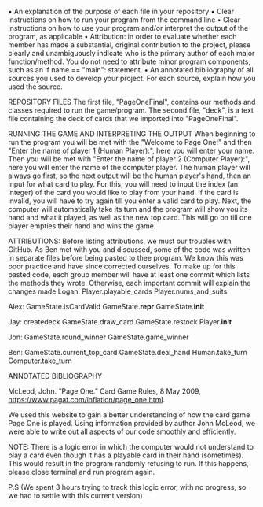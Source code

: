 • An explanation of the purpose of each file in your repository
• Clear instructions on how to run your program from the command line
• Clear instructions on how to use your program and/or interpret the output of the program, as applicable
• Attribution: in order to evaluate whether each member has made a substantial, original contribution to the project, please clearly and unambiguously indicate who is the primary author of each major function/method. You do not need to attribute minor program components, such as an if name == "main": statement.
• An annotated bibliography of all sources you used to develop your project. For each source, explain how you used the source.

REPOSITORY FILES
The first file, "PageOneFinal", contains our methods and classes required to run the game/program. The second file, "deck", is a text file containing the deck of cards that we imported into "PageOneFinal". 

RUNNING THE GAME AND INTERPRETING THE OUTPUT
When beginning to run the program you will be met with the "Welcome to Page One!" and then "Enter the name of player 1 (Human Player):", here you will enter your name. Then you will be met with "Enter the name of player 2 (Computer Player):", here you will enter the name of the computer player. The human player will always go first, so the next output will be the human player's hand, then an input for what card to play. For this, you will need to input the index (an integer) of the card you would like to play from your hand. If the card is invalid, you will have to try again till you enter a valid card to play. Next, the computer will automatically take its turn and the program will show you its hand and what it played, as well as the new top card. This will go on till one player empties their hand and wins the game.

ATTRIBUTIONS:
Before listing attributions, we must our troubles with GitHub. As Ben met with you and discussed, some of the code was written in separate files before being pasted to thee program. We know this was poor practice and have since corrected ourselves. To make up for this pasted code, each group member will have at least one commit which lists the methods they wrote. Otherwise, each important commit will explain the changes made
Logan: Player.playable_cards
       Player.nums_and_suits

Alex: GameState.isCardValid
      GameState.__repr__
      GameState.__init__

Jay: createdeck
     GameState.draw_card
     GameState.restock
     Player.__init__

Jon: GameState.round_winner
     GameState.game_winner

Ben: GameState.current_top_card
     GameState.deal_hand
     Human.take_turn
     Computer.take_turn


ANNOTATED BIBLIOGRAPHY


McLeod, John. “Page One.” Card Game Rules, 8 May 2009, 
https://www.pagat.com/inflation/page_one.html.

We used this website to gain a better understanding of how the card game Page One is played. Using information provided by author John McLeod, we were able to write out all aspects of our code smoothly and efficiently. 


NOTE:
There is a logic error in which the computer would not understand to play a card even though it has a playable card in their hand (sometimes).
This would result in the program randomly refusing to run.  If this happens, please close terminal and run program again.

P.S (We spent 3 hours trying to track this logic error, with no progress, so we had to settle with this current version)
 